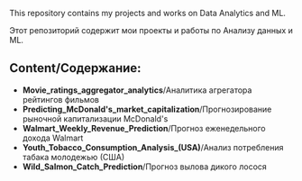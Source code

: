 This repository contains my projects and works on Data Analytics and ML.

Этот репозиторий содержит мои проекты и работы по Анализу данных и ML.

## Content/Содержание:
- **Movie_ratings_aggregator_analytics**/Аналитика агрегатора рейтингов фильмов
- **Predicting_McDonald's_market_capitalization**/Прогнозирование рыночной капитализации McDonald's
- **Walmart_Weekly_Revenue_Prediction**/Прогноз еженедельного дохода Walmart
- **Youth_Tobacco_Consumption_Analysis_(USA)**/Анализ потребления табака молодежью (США)
- **Wild_Salmon_Catch_Prediction**/Прогноз вылова дикого лосося
